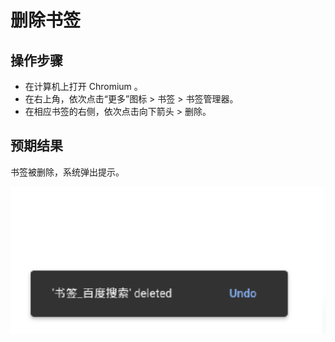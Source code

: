 # 删除书签

## 操作步骤

- 在计算机上打开 Chromium 。
- 在右上角，依次点击“更多”图标 > 书签 > 书签管理器。
- 在相应书签的右侧，依次点击向下箭头 > 删除。

## 预期结果

书签被删除，系统弹出提示。

![删除书签-1](./img/删除书签-1.png)
